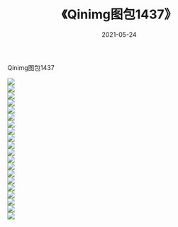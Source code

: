 ﻿---
layout: post
title:  《Qinimg图包1437》
date:   2021-05-24
img: http://imgx.orgx.ga/Qinimg图包/Qinimg图包1437/000.jpg
categories: [美女, 清纯, 唯美]
---

Qinimg图包1437

 ![](http://imgx.orgx.ga/Qinimg图包/Qinimg图包1437/001.jpg) <br>![](http://imgx.orgx.ga/Qinimg图包/Qinimg图包1437/002.jpg) <br>![](http://imgx.orgx.ga/Qinimg图包/Qinimg图包1437/003.jpg) <br>![](http://imgx.orgx.ga/Qinimg图包/Qinimg图包1437/004.jpg) <br>![](http://imgx.orgx.ga/Qinimg图包/Qinimg图包1437/005.jpg) <br>![](http://imgx.orgx.ga/Qinimg图包/Qinimg图包1437/006.jpg) <br>![](http://imgx.orgx.ga/Qinimg图包/Qinimg图包1437/007.jpg) <br>![](http://imgx.orgx.ga/Qinimg图包/Qinimg图包1437/008.jpg) <br>![](http://imgx.orgx.ga/Qinimg图包/Qinimg图包1437/009.jpg) <br>![](http://imgx.orgx.ga/Qinimg图包/Qinimg图包1437/010.jpg) <br>![](http://imgx.orgx.ga/Qinimg图包/Qinimg图包1437/011.jpg) <br>![](http://imgx.orgx.ga/Qinimg图包/Qinimg图包1437/012.jpg) <br>![](http://imgx.orgx.ga/Qinimg图包/Qinimg图包1437/013.jpg) <br>![](http://imgx.orgx.ga/Qinimg图包/Qinimg图包1437/014.jpg) <br>![](http://imgx.orgx.ga/Qinimg图包/Qinimg图包1437/015.jpg) <br>![](http://imgx.orgx.ga/Qinimg图包/Qinimg图包1437/016.jpg) <br>![](http://imgx.orgx.ga/Qinimg图包/Qinimg图包1437/017.jpg) <br>![](http://imgx.orgx.ga/Qinimg图包/Qinimg图包1437/018.jpg) <br>![](http://imgx.orgx.ga/Qinimg图包/Qinimg图包1437/019.jpg) <br>![](http://imgx.orgx.ga/Qinimg图包/Qinimg图包1437/020.jpg) <br>